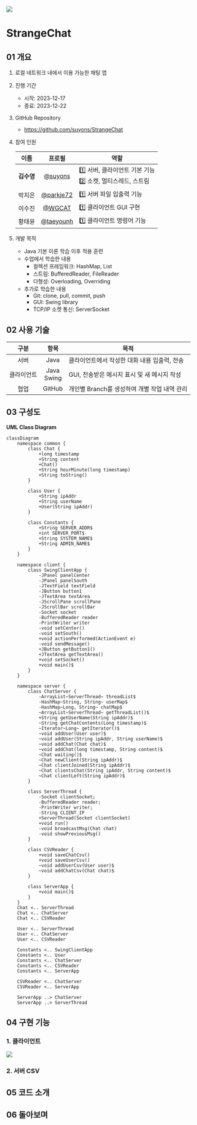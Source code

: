 ![](https://raw.githubusercontent.com/suyons/StrangeChat/Main/image_icon/Qmark_bubble.png)
# StrangeChat
## 01 개요
1. 로컬 네트워크 내에서 이용 가능한 채팅 앱
2. 진행 기간
   * 시작: 2023-12-17
   * 종료: 2023-12-22
3. GitHub Repository
   * https://github.com/suyons/StrangeChat
4. 참여 인원

    | 이름 | 프로필 | 역할 |
    | :-: | :-: | --- |
    | <b>김수영</b> | [@suyons](https://github.com/suyons) | 1️⃣ 서버, 클라이언트 기본 기능<br>2️⃣ 소켓, 멀티스레드, 스트림 |
    | 박지은 | [@parkje72](https://github.com/parkje72) | 1️⃣ 서버 파일 입출력 기능 |
    | 이수진 | [@WGCAT](https://github.com/WGCAT) | 1️⃣ 클라이언트 GUI 구현 |
    | 황태윤 | [@taeyounh](https://github.com/taeyounh) | 1️⃣ 클라이언트 명령어 기능 |

5. 개발 목적
   * Java 기본 이론 학습 이후 적용 훈련
   * 수업에서 학습한 내용
     * 컬렉션 프레임워크: HashMap, List
     * 스트림: BufferedReader, FileReader
     * 다형성: Overloading, Overriding
   * 추가로 학습한 내용
     * Git: clone, pull, commit, push
     * GUI: Swing library
     * TCP/IP 소켓 통신: ServerSocket

## 02 사용 기술

| 구분 | 항목 | 목적 |
| :-: | :-: | --- |
| 서버 | Java | 클라이언트에서 작성한 대화 내용 입출력, 전송 |
| 클라이언트 | Java<br>Swing | GUI, 전송받은 메시지 표시 및 새 메시지 작성 |
| 협업 | GitHub | 개인별 Branch를 생성하여 개별 작업 내역 관리 |

## 03 구성도
**UML Class Diagram**
```mermaid
classDiagram
    namespace common {
        class Chat {
            +long timestamp
            +String content
            +Chat()
            +String hourMinute(long timestamp)
            +String toString()            
        }

        class User {
            +String ipAddr
            +String userName
            +User(String ipAddr)
        }

        class Constants {
            +String SERVER_ADDR$
            +int SERVER_PORT$
            +String SYSTEM_NAME$
            +String ADMIN_NAME$
        }
    }

    namespace client {
        class SwingClientApp {
            -JPanel panelCenter
            -JPanel panelSouth
            -JTextField textField
            -JButton button1
            -JTextArea textArea
            -JScrollPane scrollPane
            -JScrollBar scrollBar
            -Socket socket
            -BufferedReader reader
            -PrintWriter writer
            -void setCenter()
            -void setSouth()
            +void actionPerformed(ActionEvent e)
            -void sendMessage()
            +JButton getButton1()
            +JTextArea getTextArea()
            +void setSocket()
            +void main()$
        }
    }

    namespace server {
        class ChatServer {
            -ArrayList~ServerThread~ threadList$
            -HashMap~String, String~ userMap$
            -HashMap~Long, String~ chatMap$
            ~ArrayList~ServerThread~ getThreadList()$
            +String getUserName(String ipAddr)$
            ~String getChatContents(Long timestamp)$
            ~Iterator~Long~ getIterator()$
            ~void addUser(User user)$
            ~void addUser(String ipAddr, String userName)$
            ~void addChat(Chat chat)$
            ~void addChat(long timestamp, String content)$
            ~Chat waiting()$
            ~Chat newClient(String ipAddr)$
            ~Chat clientJoined(String ipAddr)$
            ~Chat clientsChat(String ipAddr, String content)$
            ~Chat clientLeft(String ipAddr)$
        }

        class ServerThread {
            -Socket clientSocket;
            -BufferedReader reader;
            -PrintWriter writer;
            -String CLIENT_IP
            +ServerThread(Socket clientSocket)
            +void run()
            -void broadcastMsg(Chat chat)
            -void showPreviousMsg()
        }

        class CSVReader {
            +void saveChatCsv()
            +void saveUserCsv()
            ~void addUserCsv(User user)$
            ~void addChatCsv(Chat chat)$
        }

        class ServerApp {
            +void main()$
        }
    }
    Chat <.. ServerThread
    Chat <.. ChatServer
    Chat <.. CSVReader

    User <.. ServerThread
    User <.. ChatServer
    User <.. CSVReader

    Constants <.. SwingClientApp
    Constants <.. User
    Constants <.. ChatServer
    Constants <.. CSVReader
    Constants <.. ServerApp

    CSVReader <.. ChatServer
    CSVReader <.. ServerApp

    ServerApp ..> ChatServer
    ServerApp ..> ServerThread
```

## 04 구현 기능
### 1. 클라이언트
![](https://raw.githubusercontent.com/suyons/StrangeChat/Main/image_icon/client_screenshot.png)

### 2. 서버 CSV


## 05 코드 소개

## 06 돌아보며